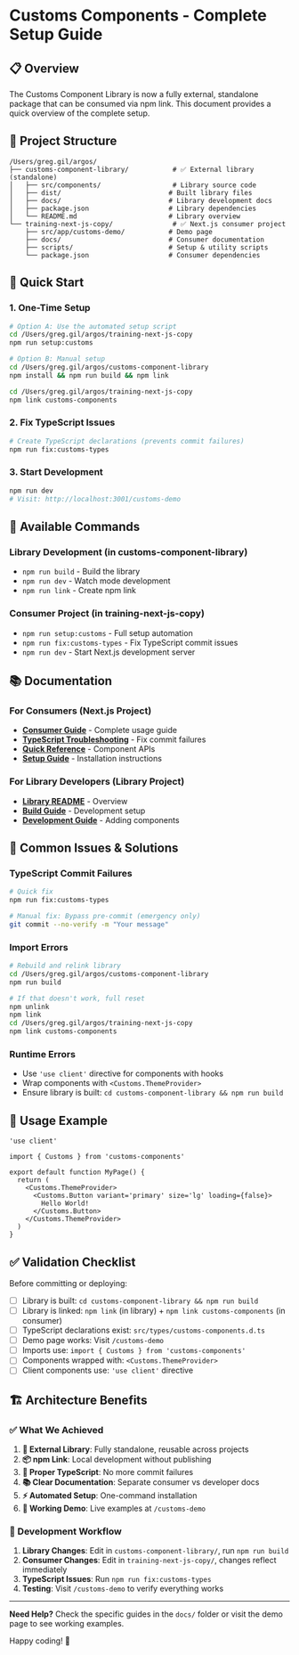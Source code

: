 # Customs Components - Complete Setup Guide

## 📋 Overview

The Customs Component Library is now a fully external, standalone package that can be consumed via npm link. This document provides a quick overview of the complete setup.

## 📁 Project Structure

```
/Users/greg.gil/argos/
├── customs-component-library/           # ✅ External library (standalone)
│   ├── src/components/                  # Library source code
│   ├── dist/                           # Built library files
│   ├── docs/                           # Library development docs
│   ├── package.json                    # Library dependencies
│   └── README.md                       # Library overview
└── training-next-js-copy/               # ✅ Next.js consumer project
    ├── src/app/customs-demo/           # Demo page
    ├── docs/                           # Consumer documentation
    ├── scripts/                        # Setup & utility scripts
    └── package.json                    # Consumer dependencies
```

## 🚀 Quick Start

### 1. One-Time Setup

```bash
# Option A: Use the automated setup script
cd /Users/greg.gil/argos/training-next-js-copy
npm run setup:customs

# Option B: Manual setup
cd /Users/greg.gil/argos/customs-component-library
npm install && npm run build && npm link

cd /Users/greg.gil/argos/training-next-js-copy
npm link customs-components
```

### 2. Fix TypeScript Issues

```bash
# Create TypeScript declarations (prevents commit failures)
npm run fix:customs-types
```

### 3. Start Development

```bash
npm run dev
# Visit: http://localhost:3001/customs-demo
```

## 🎯 Available Commands

### Library Development (in customs-component-library)

- `npm run build` - Build the library
- `npm run dev` - Watch mode development
- `npm run link` - Create npm link

### Consumer Project (in training-next-js-copy)

- `npm run setup:customs` - Full setup automation
- `npm run fix:customs-types` - Fix TypeScript commit issues
- `npm run dev` - Start Next.js development server

## 📚 Documentation

### For Consumers (Next.js Project)

- **[Consumer Guide](./docs/customs-consumer-guide.md)** - Complete usage guide
- **[TypeScript Troubleshooting](./docs/customs-typescript-troubleshooting.md)** - Fix commit failures
- **[Quick Reference](./docs/customs-quick-reference.md)** - Component APIs
- **[Setup Guide](./docs/customs-setup-guide.md)** - Installation instructions

### For Library Developers (Library Project)

- **[Library README](/Users/greg.gil/argos/customs-component-library/README.md)** - Overview
- **[Build Guide](/Users/greg.gil/argos/customs-component-library/docs/build-guide.md)** - Development setup
- **[Development Guide](/Users/greg.gil/argos/customs-component-library/docs/development-guide.md)** - Adding components

## 🔧 Common Issues & Solutions

### TypeScript Commit Failures

```bash
# Quick fix
npm run fix:customs-types

# Manual fix: Bypass pre-commit (emergency only)
git commit --no-verify -m "Your message"
```

### Import Errors

```bash
# Rebuild and relink library
cd /Users/greg.gil/argos/customs-component-library
npm run build

# If that doesn't work, full reset
npm unlink
npm link
cd /Users/greg.gil/argos/training-next-js-copy
npm link customs-components
```

### Runtime Errors

- Use `'use client'` directive for components with hooks
- Wrap components with `<Customs.ThemeProvider>`
- Ensure library is built: `cd customs-component-library && npm run build`

## 🎨 Usage Example

```tsx
'use client'

import { Customs } from 'customs-components'

export default function MyPage() {
  return (
    <Customs.ThemeProvider>
      <Customs.Button variant='primary' size='lg' loading={false}>
        Hello World!
      </Customs.Button>
    </Customs.ThemeProvider>
  )
}
```

## ✅ Validation Checklist

Before committing or deploying:

- [ ] Library is built: `cd customs-component-library && npm run build`
- [ ] Library is linked: `npm link` (in library) + `npm link customs-components` (in consumer)
- [ ] TypeScript declarations exist: `src/types/customs-components.d.ts`
- [ ] Demo page works: Visit `/customs-demo`
- [ ] Imports use: `import { Customs } from 'customs-components'`
- [ ] Components wrapped with: `<Customs.ThemeProvider>`
- [ ] Client components use: `'use client'` directive

## 🏗️ Architecture Benefits

### ✅ What We Achieved

1. **🔄 External Library**: Fully standalone, reusable across projects
2. **📦 npm Link**: Local development without publishing
3. **🔧 Proper TypeScript**: No more commit failures
4. **📚 Clear Documentation**: Separate consumer vs developer docs
5. **⚡ Automated Setup**: One-command installation
6. **🚀 Working Demo**: Live examples at `/customs-demo`

### 🎯 Development Workflow

1. **Library Changes**: Edit in `customs-component-library/`, run `npm run build`
2. **Consumer Changes**: Edit in `training-next-js-copy/`, changes reflect immediately
3. **TypeScript Issues**: Run `npm run fix:customs-types`
4. **Testing**: Visit `/customs-demo` to verify everything works

---

**Need Help?** Check the specific guides in the `docs/` folder or visit the demo page to see working examples.

Happy coding! 🚀
